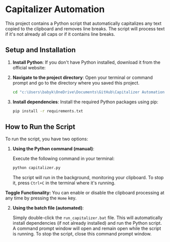 # Capitalizer Automation

This project contains a Python script that automatically capitalizes any text copied to the clipboard and removes line breaks. The script will process text if it's not already all caps or if it contains line breaks.

## Setup and Installation

1.  **Install Python**: If you don't have Python installed, download it from the official website: <mcurl name="Python.org" url="https://www.python.org/downloads/"></mcurl>

2.  **Navigate to the project directory**: Open your terminal or command prompt and go to the directory where you saved this project.

    ```bash
    cd "c:\Users\babyk\OneDrive\Documents\GitHub\Capitalizer Automation"
    ```

3.  **Install dependencies**: Install the required Python packages using pip:

    ```bash
    pip install -r requirements.txt
    ```

## How to Run the Script

To run the script, you have two options:

1.  **Using the Python command (manual)**:

    Execute the following command in your terminal:

    ```bash
    python capitalizer.py
    ```

    The script will run in the background, monitoring your clipboard. To stop it, press `Ctrl+C` in the terminal where it's running.

**Toggle Functionality:** You can enable or disable the clipboard processing at any time by pressing the `Home` key.

2.  **Using the batch file (automated)**:

    Simply double-click the `run_capitalizer.bat` file. This will automatically install dependencies (if not already installed) and run the Python script. A command prompt window will open and remain open while the script is running. To stop the script, close this command prompt window.